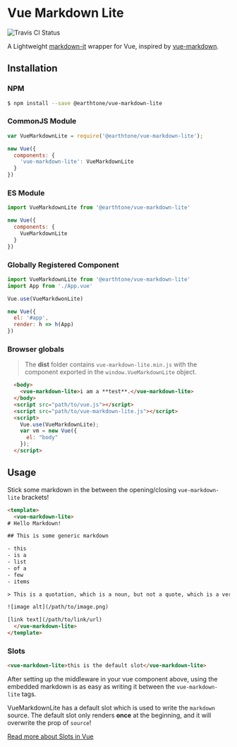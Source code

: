 # Vue Markdown Lite

![Travis CI Status](https://travis-ci.org/earthtone/vue-markdown-lite.svg?branch=master)

A Lightweight [markdown-it](https://github.com/markdown-it/markdown-it) wrapper for Vue, inspired by [vue-markdown](https://github.com/miaolz123/vue-markdown).

## Installation

### NPM

```sh
$ npm install --save @earthtone/vue-markdown-lite
```

### CommonJS Module

```js
var VueMarkdownLite = require('@earthtone/vue-markdown-lite');

new Vue({
  components: {
    'vue-markdown-lite': VueMarkdownLite
  }
})
```

### ES Module

```js
import VueMarkdownLite from '@earthtone/vue-markdown-lite'

new Vue({
  components: {
    VueMarkdownLite
  }
})
```

### Globally Registered Component

```js
import VueMarkdownLite from '@earthtone/vue-markdown-lite'
import App from './App.vue'

Vue.use(VueMarkdwonLite)

new Vue({
  el: '#app',
  render: h => h(App)
})
```

### Browser globals

> The **dist** folder contains `vue-markdown-lite.min.js` with the component exported in the `window.VueMarkdownLite` object.

```html
  <body>
    <vue-markdown-lite>i am a **test**.</vue-markdown-lite>
  </body>
  <script src="path/to/vue.js"></script>
  <script src="path/to/vue-markdown-lite.js"></script>
  <script>
    Vue.use(VueMarkdownLite);
    var vm = new Vue({
      el: "body"
    });
  </script>
```

## Usage

Stick some markdown in the between the opening/closing `vue-markdown-lite` brackets!

```html
<template>
  <vue-markdown-lite>
# Hello Markdown!

## This is some generic markdown

- this 
- is a
- list
- of a
- few
- items

> This is a quotation, which is a noun, but not a quote, which is a verb. 

![image alt](/path/to/image.png)

[link text](/path/to/link/url)
  </vue-markdown-lite>
</template>
```

### Slots

```html
<vue-markdown-lite>this is the default slot</vue-markdown-lite>
```

After setting up the middleware in your vue component above, using the embedded markdown is as easy as writing it between the `vue-markdown-lite` tags.

VueMarkdownLite has a default slot which is used to write the `markdown` source. The default slot only renders **once** at the beginning, and it will overwrite the prop of `source`!

[Read more about Slots in Vue](https://vuejs.org/v2/guide/components-slots.html)

